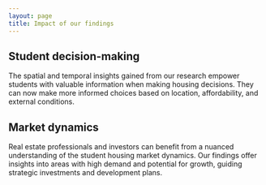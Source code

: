 ```yaml
---
layout: page
title: Impact of our findings
---
```


## Student decision-making
The spatial and temporal insights gained from our research empower students with valuable information when making housing decisions. They can now make more informed choices based on location, affordability, and external conditions.

## Market dynamics
Real estate professionals and investors can benefit from a nuanced understanding of the student housing market dynamics. Our findings offer insights into areas with high demand and potential for growth, guiding strategic investments and development plans.
